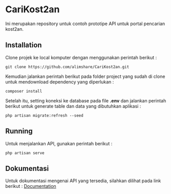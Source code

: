 # CariKost2an
Ini merupakan repository untuk contoh prototipe API untuk portal pencarian kost2an. 

## Installation
Clone projek ke local komputer dengan menggunakan perintah berikut :
```
git clone https://github.com/alimshare/CariKost2an.git
```

Kemudian jalankan perintah berikut pada folder project yang sudah di clone untuk mendownload dependency yang diperlukan : 
```
composer install
```

Setelah itu, setting koneksi ke database pada file **.env** dan jalankan perintah berikut untuk generate table dan data yang dibutuhkan aplikasi : 
```
php artisan migrate:refresh --seed
```

## Running
Untuk menjalankan API, gunakan perintah berikut :
```
php artisan serve
```

##  Dokumentasi
Untuk dokumentasi mengenai API yang tersedia, silahkan dilihat pada link berikut : [Documentation](https://documenter.getpostman.com/view/3418794/RWgxvFNc)

